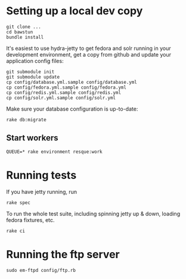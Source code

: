 # Setting up a local dev copy

```
git clone ...
cd bawstun
bundle install
```

It's easiest to use hydra-jetty to get fedora and solr running in your development environment, get a copy from github and update your application config files:
```
git submodule init
git submodule update
cp config/database.yml.sample config/database.yml
cp config/fedora.yml.sample config/fedora.yml
cp config/redis.yml.sample config/redis.yml
cp config/solr.yml.sample config/solr.yml
```

Make sure your database configuration is up-to-date:
```
rake db:migrate
```

## Start workers
```
QUEUE=* rake environment resque:work
```

# Running tests


If you have jetty running, run 

```
rake spec
```

To run the whole test suite, including spinning jetty up & down, loading fedora fixtures, etc. 
```
rake ci
```

# Running the ftp server

```
sudo em-ftpd config/ftp.rb
```
